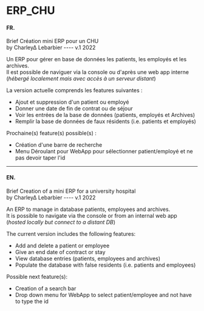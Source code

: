# ERP_CHU

#### FR.
Brief Création mini ERP pour un CHU                      
by Charley∆ Lebarbier ---- v.1 2022
   
Un ERP pour gérer en base de données les patients, les employés et les archives.  
Il est possible de naviguer via la console ou d'après une web app interne (*hébergé localement mais avec accès à un serveur distant*)  

La version actuelle comprends les features suivantes :  
- Ajout et suppression d'un patient ou employé  
- Donner une date de fin de contrat ou de séjour
- Voir les entrées de la base de données (patients, employés et Archives)  
- Remplir la base de données de faux résidents (i.e. patients et employés)  

Prochaine(s) feature(s) possible(s) :  
- Création d'une barre de recherche
- Menu Déroulant pour WebApp pour sélectionner patient/employé et ne pas devoir taper l'id

------

#### EN.

Brief Creation of a mini ERP for a university hospital                      
by Charley∆ Lebarbier ---- v.1 2022
   

An ERP to manage in database patients, employees and archives.  
It is possible to navigate via the console or from an internal web app (*hosted locally but connect to a distant DB*)  

The current version includes the following features:  
- Add and delete a patient or employee  
- Give an end date of contract or stay
- View database entries (patients, employees and archives)  
- Populate the database with false residents (i.e. patients and employees)  

Possible next feature(s):  
- Creation of a search bar
- Drop down menu for WebApp to select patient/employee and not have to type the id
